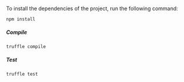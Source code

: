 To install the dependencies of the project, run the following command:
```bash
npm install
```

##### Compile 
```bash
truffle compile
```

##### Test
```bash
truffle test
```
